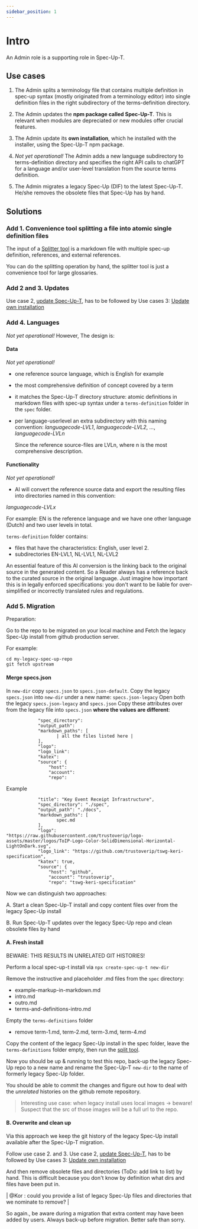 ```yaml
---
sidebar_position: 1
---
```


# Intro

An Admin role is a supporting role in Spec-Up-T. 

## Use cases

1. The Admin splits a terminology file that contains multiple definition in spec-up syntax (mostly originated from a terminology editor) into single definition files in the right subdirectory of the terms-definition directory.

2. The Admin updates the **npm package called Spec-Up-T**. This is relevant when modules are depreciated or new modules offer crucial features.

3. The Admin update its **own installation**, which he installed with the installer, using the Spec-Up-T npm package.

4. _Not yet operational!_ The Admin adds a new language subdirectory to terms-definition directory and specifies the right API calls to chatGPT for a language and/or user-level translation from the source terms definition.

5. The Admin migrates a legacy Spec-Up (DIF) to the latest Spec-Up-T. He/she removes the obsolete files that Spec-Up has by hand.

## Solutions

### Add 1. Convenience tool splitting a file into atomic single definition files
The input of a [Splitter tool](../../advanced-features/tools.md#splitter-tool) is a markdown file with multiple spec-up definition, references, and external references. 

You can do the splitting operation by hand, the splitter tool is just a convenience tool for large glossaries.

### Add 2 and 3. Updates
Use case 2, [update Spec-Up-T](../../administrative-and-maintenance-tasks/updating.md#updating-the-npm-package-called-spec-up-t), has to be followed by Use cases 3: [Update own installation](../../administrative-and-maintenance-tasks/updating.md#updating-your-installation)

### Add 4. Languages
_Not yet operational!_ However, The design is:

#### Data
_Not yet operational!_ 
- one reference source language, which is English for example
- the most comprehensive definition of concept covered by a term
- it matches the Spec-Up-T directory structure: atomic definitions in markdown files with spec-up syntax under a `terms-definition` folder in the `spec` folder.
- per language-userlevel an extra subdirectory with this naming convention:
   _languagecode-LVL1_, _languagecode-LVL2_, ..., _languagecode-LVLn_

   Since the reference source-files are LVLn, where n is the most comprehensive description.

#### Functionality
_Not yet operational!_ 
 - AI will convert the reference source data and export the resulting files into directories named in this convention:

  _languagecode-LVLx_

For example:
EN is the reference language and we have one other language (Dutch) and two user levels in total.

`terms-definition` folder contains:

- files that have the characteristics: English, user level 2.
- subdirectories EN-LVL1, NL-LVL1, NL-LVL2

An essential feature of this AI conversion is the linking back to the original source in the generated content. So a Reader always has a reference back to the curated source in the original language. Just imagine how important this is in legally enforced specifications: you don't want to be liable for over-simplified or incorrectly translated rules and regulations.
### Add 5. Migration

Preparation:

Go to the repo to be migrated on your local machine and Fetch the legacy Spec-Up install from github production server.

For example:

```
cd my-legacy-spec-up-repo
git fetch upstream
```

#### Merge specs.json

In `new-dir` copy `specs.json` to `specs.json-default`. 
Copy the legacy  `specs.json` into `new-dir` under a new name: `specs.json-legacy`
Open both the legacy `specs.json-legacy` and `specs.json` Copy these attributes over from the legacy file into `specs.json` **where the values are different**:

```          "title": 
            "spec_directory":
            "output_path": 
            "markdown_paths": [
                   | all the files listed here |
            ],
            "logo": 
            "logo_link": 
            "katex": 
            "source": {
                "host": 
                "account": 
                "repo": 
```

Example
```
            "title": "Key Event Receipt Infrastructure",
            "spec_directory": "./spec",
            "output_path": "./docs",
            "markdown_paths": [
                   spec.md
            ],
            "logo": "https://raw.githubusercontent.com/trustoverip/logo-assets/master/logos/ToIP-Logo-Color-SolidDimensional-Horizontal-LightOnDark.svg",
            "logo_link": "https://github.com/trustoverip/tswg-keri-specification",
            "katex": true,
            "source": {
                "host": "github",
                "account": "trustoverip",
                "repo": "tswg-keri-specification"
```

Now we can distinguish two approaches:

A. Start a clean Spec-Up-T install and copy content files over from the legacy Spec-Up install

B. Run Spec-Up-T updates over the legacy Spec-Up repo and clean obsolete files by hand

#### A. Fresh install

BEWARE: THIS RESULTS IN UNRELATED GIT HISTORIES!

Perform a local spec-up-t install via `npx create-spec-up-t new-dir`

Remove the instructive and placeholder .md files from the `spec` directory:
 - example-markup-in-markdown.md
 - intro.md
 - outro.md
 - terms-and-definitions-intro.md

Empty the `terms-definitions` folder
- remove term-1.md, term-2.md, term-3.md, term-4.md 



Copy the content of the legacy Spec-Up install in the spec folder, leave the `terms-definitions` folder empty, then run the [split tool](https://trustoverip.github.io/spec-up-t-website/docs/various-roles/admins-guide/tools#splitter-tool).

Now you should be up & running to test this repo, back-up the legacy Spec-Up repo to a new name and rename the Spec-Up-T `new-dir` to the name of formerly legacy Spec-Up folder.

You should be able to commit the changes and figure out how to deal with the *unrelated* histories on the github remote repository.

> Interesting use case: when legacy install uses local images -> beware!
> Suspect that the src of those images will be a full url to the repo.

#### B. Overwrite and clean up

Via this approach we keep the git history of the legacy Spec-Up install available after the Spec-Up-T migration.

Follow use case 2. and 3. Use case 2, [update Spec-Up-T](../../administrative-and-maintenance-tasks/updating.md#updating-the-npm-package-called-spec-up-t), has to be followed by Use cases 3: [Update own installation](../../administrative-and-maintenance-tasks/updating.md#updating-your-installation)

And then remove obsolete files and directories (ToDo: add link to list) by hand. This is difficult because you don't know by definition what dirs and files have been put in.

| @Kor : could you provide a list of legacy Spec-Up files and directories that we nominate to remove? |

So again., be aware during a migration that extra content may have been added by users. Always back-up before migration. Better safe than sorry.

